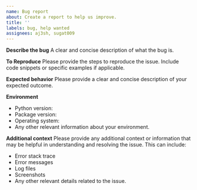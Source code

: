 ```yaml
---
name: Bug report
about: Create a report to help us improve.
title: ''
labels: bug, help wanted
assignees: aj3sh, sugat009
---
```


**Describe the bug**
A clear and concise description of what the bug is.

**To Reproduce**
Please provide the steps to reproduce the issue. Include code snippets or specific examples if applicable.

**Expected behavior**
Please provide a clear and concise description of your expected outcome.

**Environment**

-   Python version:
-   Package version:
-   Operating system:
-   Any other relevant information about your environment.

**Additional context**
Please provide any additional context or information that may be helpful in understanding and resolving the issue. This can include:

-   Error stack trace
-   Error messages
-   Log files
-   Screenshots
-   Any other relevant details related to the issue.
